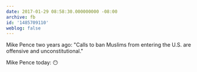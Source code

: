 ```yaml
---
date: 2017-01-29 08:58:30.000000000 -08:00
archive: fb
id: '1485709110'
weblog: false
---
```


Mike Pence two years ago: "Calls to ban Muslims from entering the U.S. are offensive and unconstitutional."

Mike Pence today: 😶
